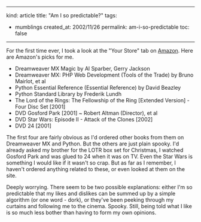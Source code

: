 -----
kind: article
title: "Am I so predictable?"
tags:
- mumblings
created_at: 2002/11/26
permalink: am-i-so-predictable
toc: false
-----

<p>For the first time ever, I took a look at the "Your Store" tab on <a href="http://www.amazon.co.uk" title="Amazon UK">Amazon</a>. Here are Amazon's picks for me.</p>

<ul>
<li>Dreamweaver MX Magic by Al Sparber, Gerry Jackson</li>
<li>Dreamweaver MX: PHP Web Development (Tools of the Trade) by Bruno Mairlot, et al</li>
<li>Python Essential Reference (Essential Reference) by David Beazley</li>
<li>Python Standard Library by Frederik Lundh</li>
<li>The Lord of the Rings: The Fellowship of the Ring [Extended Version] - Four Disc Set [2001]</li>
<li>DVD Gosford Park [2001] ~ Robert Altman (Director), et al</li>
<li>DVD Star Wars: Episode II - Attack of the Clones [2002]</li>
<li>DVD 24 [2001]</li>
</ul>

<p>The first four are fairly obvious as I'd ordered other books from them on Dreamweaver MX and Python. But the others are just plain spooky. I'd already asked my brother for the LOTR box set for Christmas, I watched Gosford Park and was glued to 24 when it was on TV. Even the Star Wars is something I would like if it wasn't so crap. But as far as I remember, I haven't ordered anything related to these, or even looked at them on the site.</p>
<p>Deeply worrying. There seem to be two possible explanations: either I'm so predictable that my likes and dislikes can be summed up by a simple algorithm (or one word - dork), or they've been peeking through my curtains and following me to the cinema. Spooky. Still, being told what I like is so much less bother than having to form my own opinions.</p>


